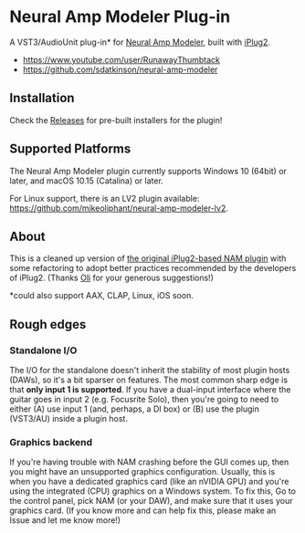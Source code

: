 # Neural Amp Modeler Plug-in

A VST3/AudioUnit plug-in\* for [Neural Amp Modeler](https://github.com/sdatkinson/neural-amp-modeler), built with [iPlug2](https://iplug2.github.io).

- https://www.youtube.com/user/RunawayThumbtack
- https://github.com/sdatkinson/neural-amp-modeler

## Installation

Check the [Releases](https://github.com/sdatkinson/NeuralAmpModelerPlugin/releases) for pre-built installers for the plugin!

## Supported Platforms

The Neural Amp Modeler plugin currently supports Windows 10 (64bit) or later, and macOS 10.15 (Catalina) or later.

For Linux support, there is an LV2 plugin available: https://github.com/mikeoliphant/neural-amp-modeler-lv2.

## About

This is a cleaned up version of [the original iPlug2-based NAM plugin](https://github.com/sdatkinson/iPlug2) with some refactoring to adopt better practices recommended by the developers of iPlug2.
(Thanks [Oli](https://github.com/olilarkin) for your generous suggestions!)

\*could also support AAX, CLAP, Linux, iOS soon.

## Rough edges

### Standalone I/O
The I/O for the standalone doesn't inherit the stability of most plugin hosts (DAWs), so it's a bit sparser on features. The most common sharp edge is that **only input 1 is supported**. If you have a dual-input interface where the guitar goes in input 2 (e.g. Focusrite Solo), then you're going to need to either (A) use input 1 (and, perhaps, a DI box) or (B) use the plugin (VST3/AU) inside a plugin host.

### Graphics backend
If you're having trouble with NAM crashing before the GUI comes up, then you might have an unsupported graphics configuration. Usually, this is when you have a dedicated graphics card (like an nVIDIA GPU) and you're using the integrated (CPU) graphics on a Windows system. To fix this, Go to the control panel, pick NAM (or your DAW), and make sure that it uses your graphics card. (If you know more and can help fix this, please make an Issue and let me know more!)
